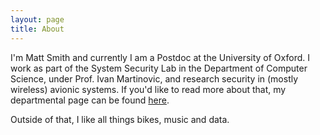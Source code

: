 ```yaml
---
layout: page
title: About
---
```


I'm Matt Smith and currently I am a Postdoc at the University of Oxford. I work as part of the System Security Lab in the Department of Computer Science, under Prof. Ivan Martinovic, and research security in (mostly wireless) avionic systems. If you'd like to read more about that, my departmental page can be found [here](https://www.cs.ox.ac.uk/people/matthew.smith/).

Outside of that, I like all things bikes, music and data.

